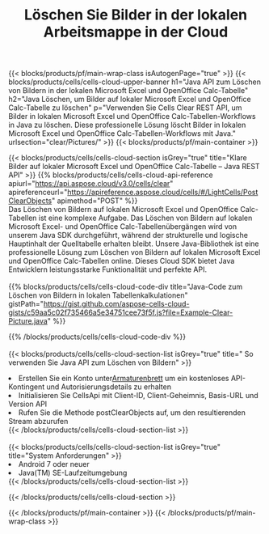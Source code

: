 ﻿---
title:  Löschen Sie Bilder in der lokalen Arbeitsmappe in der Cloud
description: Cloud-APIs und SDKs zum Löschen von Bildern unter Microsoft Excel und OpenOffice Calc. Klare Bilder in lokalen Tabellenkalkulationen durch die Cells Cloud API. SDK unterstützt verschiedene Entwicklungssprachen. Dazu gehören Android, C#, Go, Java, NodeJS, Perl, PHP, Python, Ruby und Swift.
url: /de/java/clear/pictures/
---
{{< blocks/products/pf/main-wrap-class isAutogenPage="true" >}}
{{< blocks/products/cells/cells-cloud-upper-banner h1="Java API zum Löschen von Bildern in der lokalen Microsoft Excel und OpenOffice Calc-Tabelle" h2="Java Löschen, um Bilder auf lokaler Microsoft Excel und OpenOffice Calc-Tabelle zu löschen" p="Verwenden Sie Cells Clear REST API, um Bilder in lokalen Microsoft Excel und OpenOffice Calc-Tabellen-Workflows in Java zu löschen. Diese professionelle Lösung löscht Bilder in lokalen Microsoft Excel und OpenOffice Calc-Tabellen-Workflows mit Java." urlsection="clear/Pictures/" >}}
{{< blocks/products/pf/main-container >}}

{{< blocks/products/cells/cells-cloud-section isGrey="true" title="Klare Bilder auf lokaler Microsoft Excel und OpenOffice Calc-Tabelle – Java REST API" >}}
{{% blocks/products/cells/cells-cloud-api-reference apiurl="https://api.aspose.cloud/v3.0/cells/clear" apireferenceurl="https://apireference.aspose.cloud/cells/#/LightCells/PostClearObjects" apimethod="POST" %}}
<br/>
Das Löschen von Bildern auf lokalen Microsoft Excel und OpenOffice Calc-Tabellen ist eine komplexe Aufgabe. Das Löschen von Bildern auf lokalen Microsoft Excel- und OpenOffice Calc-Tabellenübergängen wird von unserem Java SDK durchgeführt, während der strukturelle und logische Hauptinhalt der Quelltabelle erhalten bleibt. Unsere Java-Bibliothek ist eine professionelle Lösung zum Löschen von Bildern auf lokalen Microsoft Excel und OpenOffice Calc-Tabellen online. Dieses Cloud SDK bietet Java Entwicklern leistungsstarke Funktionalität und perfekte API.
<br/>
<br/>
{{% blocks/products/cells/cells-cloud-code-div title="Java-Code zum Löschen von Bildern in lokalen Tabellenkalkulationen" gistPath="https://gist.github.com/aspose-cells-cloud-gists/c59aa5c02f735466a5e34751cee73f5f.js?file=Example-Clear-Picture.java" %}}
  
{{% /blocks/products/cells/cells-cloud-code-div %}}
<br/>
<br/>
{{< blocks/products/cells/cells-cloud-section-list isGrey="true" title=" So verwenden Sie Java API zum Löschen von Bildern" >}}
<li> Erstellen Sie ein Konto unter<a href="https://dashboard.aspose.cloud/">Armaturenbrett</a> um ein kostenloses API-Kontingent und Autorisierungsdetails zu erhalten</li>
<li>Initialisieren Sie CellsApi mit Client-ID, Client-Geheimnis, Basis-URL und Version API</li>
<li>Rufen Sie die Methode postClearObjects auf, um den resultierenden Stream abzurufen</li>
{{< /blocks/products/cells/cells-cloud-section-list >}}
<br/>
<br/>
{{< blocks/products/cells/cells-cloud-section-list isGrey="true" title="System Anforderungen" >}}
<li>Android 7 oder neuer</li>
<li>Java(TM) SE-Laufzeitumgebung</li>
{{< /blocks/products/cells/cells-cloud-section-list >}}

{{< /blocks/products/cells/cells-cloud-section >}}

{{< /blocks/products/pf/main-container >}}
{{< /blocks/products/pf/main-wrap-class >}}
